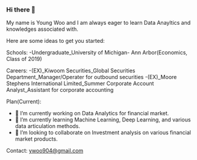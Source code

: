 ### Hi there 👋
My name is Young Woo and I am always eager to learn Data Anayltics and knowledges associated with. 

Here are some ideas to get you started:

Schools: 
-Undergraduate_University of Michigan- Ann Arbor(Economics, Class of 2019) 

Careers: 
-(EX)_Kiwoom Securities_Global Securities Department_Manager/Operater for outbound securities 
-(EX)_Moore Stephens International Limited_Summer Corporate Account Analyst_Assistant for corporate accounting   

Plan(Current): 
- 🔭 I’m currently working on Data Analytics for financial market. 
- 🌱 I’m currently learning Machine Learning, Deep Learning, and various data articulation methods.
- 👯 I’m looking to collaborate on Investment analysis on various financial market products. 

Contact: 
ywoo904@gmail.com
